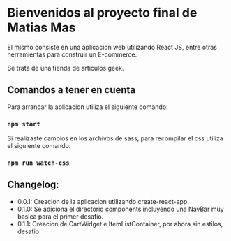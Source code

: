 # Bienvenidos al proyecto final de Matias Mas

El mismo consiste en una aplicacion web utilizando React JS, entre otras herramientas para construir un E-commerce.

Se trata de una tienda de articulos geek.

## Comandos a tener en cuenta

Para arrancar la aplicacion utiliza el siguiente comando:
### `npm start`

Si realizaste cambios en los archivos de sass, para recompilar el css utiliza el siguiente comando:
### `npm run watch-css` 

## Changelog:

- 0.0.1: Creacion de la aplicacion utilizando create-react-app.
- 0.1.0: Se adiciona el directorio components incluyendo una NavBar muy basica para el primer desafio.
- 0.1.1: Creacion de CartWidget e ItemListContainer, por ahora sin estilos, desafio 